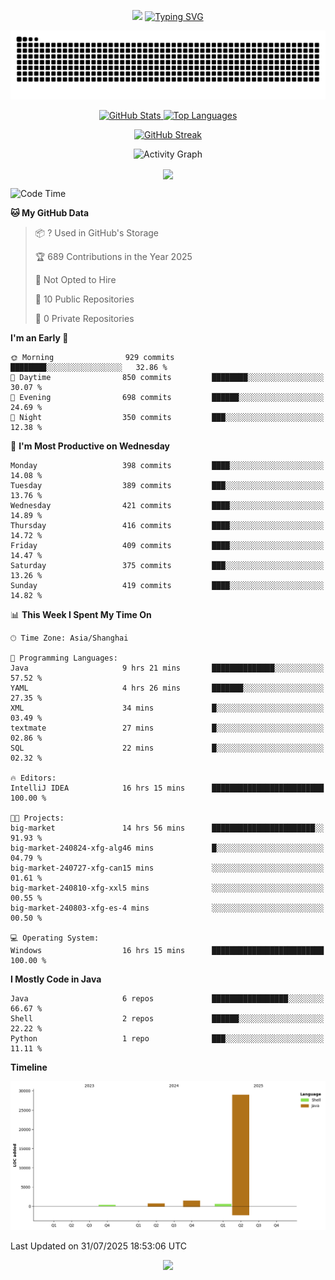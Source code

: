 <!-- -->

<p align="center">
<img src="https://capsule-render.vercel.app/api?type=waving&color=timeGradient&height=300&&section=header&text=HI%20THEME!&fontSize=90&fontAlign=50&fontAlignY=30&desc=I%20am%20AlfonsoKevin!&descAlign=50&descSize=30&descAlignY=60&animation=twinkling" />
    <a align="center" href="https://www.kaijavademo.top/"><img src="https://readme-typing-svg.demolab.com?font=Fira+Code&center=true&pause=1000&width=435&lines=Welcome+to+my+GitHub+profile+page!;%E6%AC%A2%E8%BF%8E%E6%9D%A5%E5%88%B0%E6%88%91%E7%9A%84GitHub%E4%B8%BB%E9%A1%B5%EF%BC%81" alt="Typing SVG" height=200 /> </a>
</p>
 <p align="center"><img src="https://raw.githubusercontent.com/AlfonsoKevin/AlfonsoKevin/output/github-contribution-grid-snake.svg"></p>

</p>


<p align="center" >
  <a href="https://github.com/AlfonsoKevin">  
    <img src="https://github-readme-stats.vercel.app/api/?username=AlfonsoKevin&layout=compact&border_radius=20" width="400"  alt="GitHub Stats" />
  </a>
  <a href="https://www.kaijavademo.top/">
    <img src="https://github-readme-stats.vercel.app/api/top-langs/?username=AlfonsoKevin&layout=compact&border_radius=20" width=400 alt="Top Languages"/>
  </a>
</p>


<p align="center">
    <a href="https://github.com/AlfonsoKevin">
    <img src="https://streak-stats.demolab.com?user=AlfonsoKevin&theme=transparent&hide_border=false%C2%A0%C2%A0%E5%81%87&short_numbers=false%C2%A0%C2%A0%E5%81%87&card_width=595&card_height=234" height="400"  alt="GitHub Streak" />
    </a>
</p>



<p align="center">
    <img width="800" src="https://github-readme-activity-graph.vercel.app/graph?username=AlfonsoKevin&theme=github-compact&hide_border=true&area=true&from=2024-06-01&to=2024-12-31&grid=false&custom_title=Activity%20Graph" alt="Activity Graph" title="Activity Graph" />
</p> 




<p align="center">
	<img align="center" src="https://skillicons.dev/icons?i=idea,java,mysql,redis,spring,rocket,html,css,js,react,linux,py,c,clion,docker,md,stackoverflow&theme=light" />    
</p>


<!--START_SECTION:waka-->
![Code Time](http://img.shields.io/badge/Code%20Time-192%20hrs%202%20mins-blue)

**🐱 My GitHub Data** 

> 📦 ? Used in GitHub's Storage 
 > 
> 🏆 689 Contributions in the Year 2025
 > 
> 🚫 Not Opted to Hire
 > 
> 📜 10 Public Repositories 
 > 
> 🔑 0 Private Repositories 
 > 
**I'm an Early 🐤** 

```text
🌞 Morning                929 commits         ████████░░░░░░░░░░░░░░░░░   32.86 % 
🌆 Daytime                850 commits         ████████░░░░░░░░░░░░░░░░░   30.07 % 
🌃 Evening                698 commits         ██████░░░░░░░░░░░░░░░░░░░   24.69 % 
🌙 Night                  350 commits         ███░░░░░░░░░░░░░░░░░░░░░░   12.38 % 
```
📅 **I'm Most Productive on Wednesday** 

```text
Monday                   398 commits         ████░░░░░░░░░░░░░░░░░░░░░   14.08 % 
Tuesday                  389 commits         ███░░░░░░░░░░░░░░░░░░░░░░   13.76 % 
Wednesday                421 commits         ████░░░░░░░░░░░░░░░░░░░░░   14.89 % 
Thursday                 416 commits         ████░░░░░░░░░░░░░░░░░░░░░   14.72 % 
Friday                   409 commits         ████░░░░░░░░░░░░░░░░░░░░░   14.47 % 
Saturday                 375 commits         ███░░░░░░░░░░░░░░░░░░░░░░   13.26 % 
Sunday                   419 commits         ████░░░░░░░░░░░░░░░░░░░░░   14.82 % 
```


📊 **This Week I Spent My Time On** 

```text
🕑︎ Time Zone: Asia/Shanghai

💬 Programming Languages: 
Java                     9 hrs 21 mins       ██████████████░░░░░░░░░░░   57.52 % 
YAML                     4 hrs 26 mins       ███████░░░░░░░░░░░░░░░░░░   27.35 % 
XML                      34 mins             █░░░░░░░░░░░░░░░░░░░░░░░░   03.49 % 
textmate                 27 mins             █░░░░░░░░░░░░░░░░░░░░░░░░   02.86 % 
SQL                      22 mins             █░░░░░░░░░░░░░░░░░░░░░░░░   02.32 % 

🔥 Editors: 
IntelliJ IDEA            16 hrs 15 mins      █████████████████████████   100.00 % 

🐱‍💻 Projects: 
big-market               14 hrs 56 mins      ███████████████████████░░   91.93 % 
big-market-240824-xfg-alg46 mins             █░░░░░░░░░░░░░░░░░░░░░░░░   04.79 % 
big-market-240727-xfg-can15 mins             ░░░░░░░░░░░░░░░░░░░░░░░░░   01.61 % 
big-market-240810-xfg-xxl5 mins              ░░░░░░░░░░░░░░░░░░░░░░░░░   00.55 % 
big-market-240803-xfg-es-4 mins              ░░░░░░░░░░░░░░░░░░░░░░░░░   00.50 % 

💻 Operating System: 
Windows                  16 hrs 15 mins      █████████████████████████   100.00 % 
```

**I Mostly Code in Java** 

```text
Java                     6 repos             █████████████████░░░░░░░░   66.67 % 
Shell                    2 repos             ██████░░░░░░░░░░░░░░░░░░░   22.22 % 
Python                   1 repo              ███░░░░░░░░░░░░░░░░░░░░░░   11.11 % 
```



**Timeline**

![Lines of Code chart](https://raw.githubusercontent.com/AlfonsoKevin/AlfonsoKevin/main/assets/bar_graph.png)


 Last Updated on 31/07/2025 18:53:06 UTC
<!--END_SECTION:waka-->

<p align="center">
    <a href="https://github.com/AlfonsoKevin"></a><img src="https://img.shields.io/badge/GitHub-grey?logo=github" />
</p>
